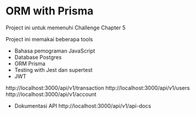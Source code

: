 # ORM with Prisma

Project ini untuk memenuhi Challenge Chapter 5

Project ini memakai beberapa tools

- Bahasa pemograman JavaScript
- Database Postgres
- ORM Prisma
- Testing with Jest dan supertest
- JWT

http://localhost:3000/api/v1/transaction
http://localhost:3000/api/v1/users
http://localhost:3000/api/v1/account

- Dokumentasi API
  http://localhost:3000/api/v1/api-docs
